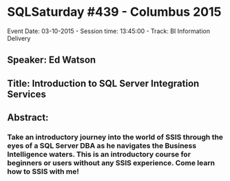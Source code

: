 # SQLSaturday #439 - Columbus 2015
Event Date: 03-10-2015 - Session time: 13:45:00 - Track: BI Information Delivery
## Speaker: Ed Watson
## Title: Introduction to SQL Server Integration Services
## Abstract:
### Take an introductory journey into the world of SSIS through the eyes of a SQL Server DBA as he navigates the Business Intelligence waters.  This is an introductory course for beginners or users without any SSIS experience.  Come learn how to SSIS with me!
